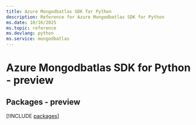 ```yaml
---
title: Azure Mongodbatlas SDK for Python
description: Reference for Azure Mongodbatlas SDK for Python
ms.date: 10/16/2025
ms.topic: reference
ms.devlang: python
ms.service: mongodbatlas
---
```

# Azure Mongodbatlas SDK for Python - preview
## Packages - preview
[!INCLUDE [packages](mongodbatlas-index.md)]